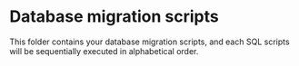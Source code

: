 
# Database migration scripts

This folder contains your database migration scripts, and each SQL scripts will be sequentially
executed in alphabetical order.

